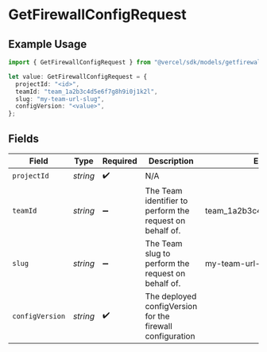 # GetFirewallConfigRequest

## Example Usage

```typescript
import { GetFirewallConfigRequest } from "@vercel/sdk/models/getfirewallconfigop.js";

let value: GetFirewallConfigRequest = {
  projectId: "<id>",
  teamId: "team_1a2b3c4d5e6f7g8h9i0j1k2l",
  slug: "my-team-url-slug",
  configVersion: "<value>",
};
```

## Fields

| Field                                                     | Type                                                      | Required                                                  | Description                                               | Example                                                   |
| --------------------------------------------------------- | --------------------------------------------------------- | --------------------------------------------------------- | --------------------------------------------------------- | --------------------------------------------------------- |
| `projectId`                                               | *string*                                                  | :heavy_check_mark:                                        | N/A                                                       |                                                           |
| `teamId`                                                  | *string*                                                  | :heavy_minus_sign:                                        | The Team identifier to perform the request on behalf of.  | team_1a2b3c4d5e6f7g8h9i0j1k2l                             |
| `slug`                                                    | *string*                                                  | :heavy_minus_sign:                                        | The Team slug to perform the request on behalf of.        | my-team-url-slug                                          |
| `configVersion`                                           | *string*                                                  | :heavy_check_mark:                                        | The deployed configVersion for the firewall configuration |                                                           |